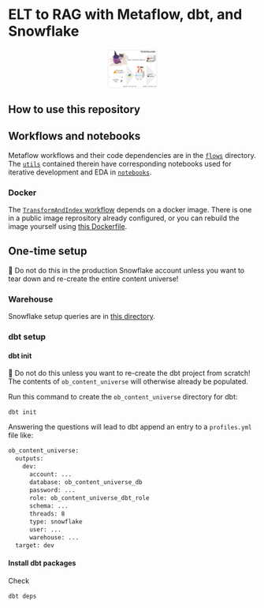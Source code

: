 # ELT to RAG with Metaflow, dbt, and Snowflake
<img style="display: block; float: left; max-width: 20%; height: auto; margin: auto; float: none!important;" src="static/cover.png"/>

## How to use this repository

## Workflows and notebooks
Metaflow workflows and their code dependencies are in the [`flows`](./flows/) directory. 
The [`utils`](./flows/utils/) contained therein have corresponding notebooks used for iterative development and EDA in [`notebooks`](./notebooks/).

### Docker
The [`TransformAndIndex` workflow](./flows/transform_and_refresh_index.py) depends on a docker image. There is one in a public image reprository already configured, or you can rebuild the image yourself using [this Dockerfile](./dependencies/Dockerfile.embedding).

## One-time setup
🚨 Do not do this in the production Snowflake account unless you want to tear down and re-create the entire content universe!

### Warehouse
Snowflake setup queries are in [this directory](./snowflake_ops/).

### dbt setup

#### dbt init

🚨 Do not do this unless you want to re-create the dbt project from scratch! 
The contents of `ob_content_universe` will otherwise already be populated.

Run this command to create the `ob_content_universe` directory for dbt:
```
dbt init
```
Answering the questions will lead to dbt append an entry to a `profiles.yml` file like:
```
ob_content_universe:
  outputs:
    dev:
      account: ...
      database: ob_content_universe_db
      password: ...
      role: ob_content_universe_dbt_role
      schema: ...
      threads: 8
      type: snowflake
      user: ...
      warehouse: ...
  target: dev
```

#### Install dbt packages
Check 
```
dbt deps
```